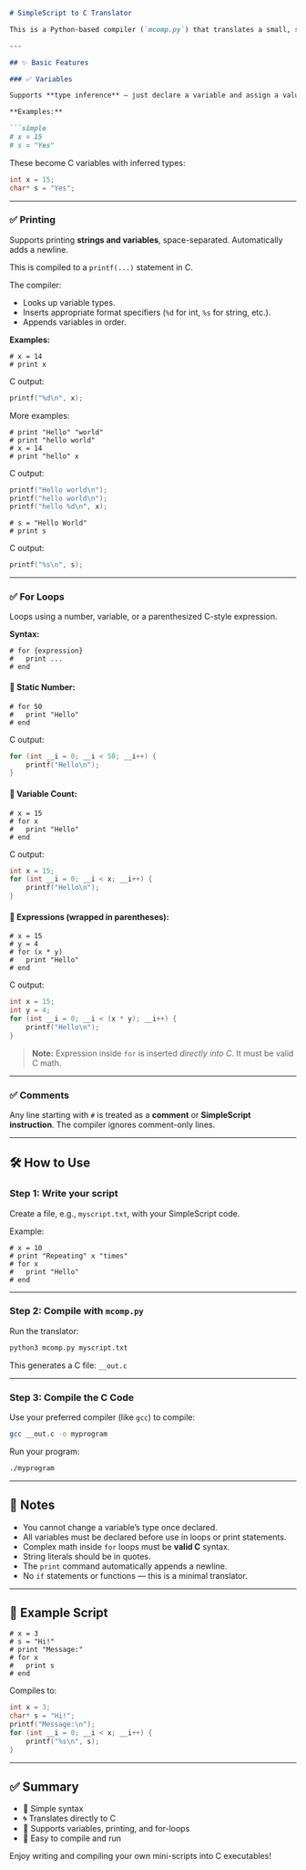 ```markdown
# SimpleScript to C Translator

This is a Python-based compiler (`mcomp.py`) that translates a small, simple scripting language (called "SimpleScript") into C code, ready for compilation into an executable.

---

## ✨ Basic Features

### ✅ Variables

Supports **type inference** — just declare a variable and assign a value. **Do not change the variable's type** after declaration.

**Examples:**

```simple
# x = 15
# s = "Yes"
```

These become C variables with inferred types:

```c
int x = 15;
char* s = "Yes";
```

---

### ✅ Printing

Supports printing **strings and variables**, space-separated. Automatically adds a newline.

This is compiled to a `printf(...)` statement in C.

The compiler:
- Looks up variable types.
- Inserts appropriate format specifiers (`%d` for int, `%s` for string, etc.).
- Appends variables in order.

**Examples:**

```simple
# x = 14
# print x
```

C output:

```c
printf("%d\n", x);
```

More examples:

```simple
# print "Hello" "world"
# print "hello world"
# x = 14
# print "hello" x
```

C output:

```c
printf("Hello world\n");
printf("hello world\n");
printf("hello %d\n", x);
```

```simple
# s = "Hello World"
# print s
```

C output:

```c
printf("%s\n", s);
```

---

### ✅ For Loops

Loops using a number, variable, or a parenthesized C-style expression.

**Syntax:**

```simple
# for {expression}
#   print ...
# end
```

#### 🔹 Static Number:

```simple
# for 50
#   print "Hello"
# end
```

C output:

```c
for (int __i = 0; __i < 50; __i++) {
    printf("Hello\n");
}
```

#### 🔹 Variable Count:

```simple
# x = 15
# for x
#   print "Hello"
# end
```

C output:

```c
int x = 15;
for (int __i = 0; __i < x; __i++) {
    printf("Hello\n");
}
```

#### 🔹 Expressions (wrapped in parentheses):

```simple
# x = 15
# y = 4
# for (x * y)
#   print "Hello"
# end
```

C output:

```c
int x = 15;
int y = 4;
for (int __i = 0; __i < (x * y); __i++) {
    printf("Hello\n");
}
```

> **Note:** Expression inside `for` is inserted *directly into C*. It must be valid C math.

---

### ✅ Comments

Any line starting with `#` is treated as a **comment** or **SimpleScript instruction**. The compiler ignores comment-only lines.

---

## 🛠 How to Use

### Step 1: Write your script

Create a file, e.g., `myscript.txt`, with your SimpleScript code.

Example:

```simple
# x = 10
# print "Repeating" x "times"
# for x
#   print "Hello"
# end
```

---

### Step 2: Compile with `mcomp.py`

Run the translator:

```bash
python3 mcomp.py myscript.txt
```

This generates a C file: `__out.c`

---

### Step 3: Compile the C Code

Use your preferred compiler (like `gcc`) to compile:

```bash
gcc __out.c -o myprogram
```

Run your program:

```bash
./myprogram
```

---

## 🧠 Notes

- You cannot change a variable’s type once declared.
- All variables must be declared before use in loops or print statements.
- Complex math inside `for` loops must be **valid C** syntax.
- String literals should be in quotes.
- The `print` command automatically appends a newline.
- No `if` statements or functions — this is a minimal translator.

---

## 📁 Example Script

```simple
# x = 3
# s = "Hi!"
# print "Message:"
# for x
#   print s
# end
```

Compiles to:

```c
int x = 3;
char* s = "Hi!";
printf("Message:\n");
for (int __i = 0; __i < x; __i++) {
    printf("%s\n", s);
}
```

---

## ✅ Summary

- 🚀 Simple syntax
- 🌀 Translates directly to C
- 🧱 Supports variables, printing, and for-loops
- 🔧 Easy to compile and run

Enjoy writing and compiling your own mini-scripts into C executables!
```
